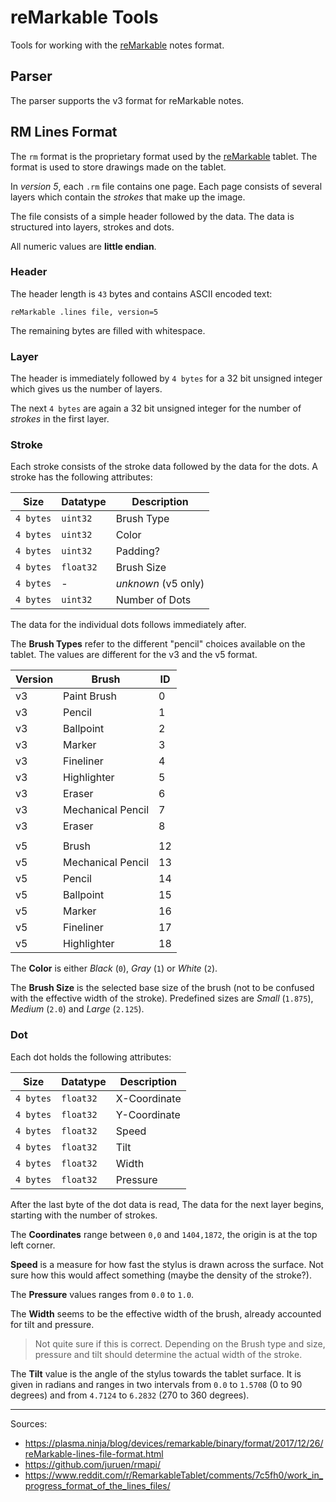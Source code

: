 # reMarkable Tools
Tools for working with the [reMarkable](https://remarkable.com/) notes format.

## Parser
The parser supports the v3 format for reMarkable notes.

## RM Lines Format
The `rm` format is the proprietary format used by the
[reMarkable](https://remarkable.com/) tablet. The format is used to store
drawings made on the tablet.

In *version 5*, each `.rm` file contains one page.
Each page consists of several layers which contain the *strokes* that make up
the image.

The file consists of a simple header followed by the data.
The data is structured into layers, strokes and dots.

All numeric values are **little endian**.

### Header
The header length is `43` bytes and contains ASCII encoded text:

    reMarkable .lines file, version=5

The remaining bytes are filled with whitespace.

### Layer
The header is immediately followed by `4 bytes` for a 32 bit unsigned integer
which gives us the number of layers.

The next `4 bytes` are again a 32 bit unsigned integer for the number of
*strokes* in the first layer.

### Stroke
Each stroke consists of the stroke data followed by the data for the dots.
A stroke has the following attributes:

| Size      | Datatype  | Description         |
|-----------|-----------|---------------------|
| `4 bytes` | `uint32`  | Brush Type          |
| `4 bytes` | `uint32`  | Color               |
| `4 bytes` | `uint32`  | Padding?            |
| `4 bytes` | `float32` | Brush Size          |
| `4 bytes` | -         | *unknown* (v5 only) |
| `4 bytes` | `uint32`  | Number of Dots      |

The data for the individual dots follows immediately after.

The **Brush Types** refer to the different "pencil" choices available on the
tablet. The values are different for the v3 and the v5 format.

| Version | Brush             | ID |
|---------|-------------------|----|
| v3      | Paint Brush       | 0  |
| v3      | Pencil            | 1  |
| v3      | Ballpoint         | 2  |
| v3      | Marker            | 3  |
| v3      | Fineliner         | 4  |
| v3      | Highlighter       | 5  |
| v3      | Eraser            | 6  |
| v3      | Mechanical Pencil | 7  |
| v3      | Eraser            | 8  |
|         |                   |    |
| v5      | Brush             | 12 |
| v5      | Mechanical Pencil | 13 |
| v5      | Pencil            | 14 |
| v5      | Ballpoint         | 15 |
| v5      | Marker            | 16 |
| v5      | Fineliner         | 17 |
| v5      | Highlighter       | 18 |

The **Color** is either *Black* (`0`), *Gray* (`1`) or *White* (`2`).

The **Brush Size** is the selected base size of the brush
(not to be confused with the effective width of the stroke).
Predefined sizes are *Small* (`1.875`), *Medium* (`2.0`) and *Large* (`2.125`).

### Dot
Each dot holds the following attributes:

| Size      | Datatype  | Description    |
|-----------|-----------|----------------|
| `4 bytes` | `float32` | X-Coordinate   |
| `4 bytes` | `float32` | Y-Coordinate   |
| `4 bytes` | `float32` | Speed          |
| `4 bytes` | `float32` | Tilt           |
| `4 bytes` | `float32` | Width          |
| `4 bytes` | `float32` | Pressure       |

After the last byte of the dot data is read,
The data for the next layer begins, starting with the number of strokes.

The **Coordinates** range between `0,0` and `1404,1872`,
the origin is at the top left corner.

**Speed** is a measure for how fast the stylus is drawn across the surface.
Not sure how this would affect something (maybe the density of the stroke?).

The **Pressure** values ranges from `0.0` to `1.0`.

The **Width** seems to be the effective width of the brush,
already accounted for tilt and pressure.

> Not quite sure if this is correct.
> Depending on the Brush type and size, pressure and tilt should determine
> the actual width of the stroke.

The **Tilt** value is the angle of the stylus towards the tablet surface.
It is given in radians and ranges in two intervals
from `0.0` to `1.5708` (0 to 90 degrees)
and from `4.7124` to `6.2832` (270 to 360 degrees).

---

Sources:

- https://plasma.ninja/blog/devices/remarkable/binary/format/2017/12/26/reMarkable-lines-file-format.html
- https://github.com/juruen/rmapi/
- https://www.reddit.com/r/RemarkableTablet/comments/7c5fh0/work_in_progress_format_of_the_lines_files/
